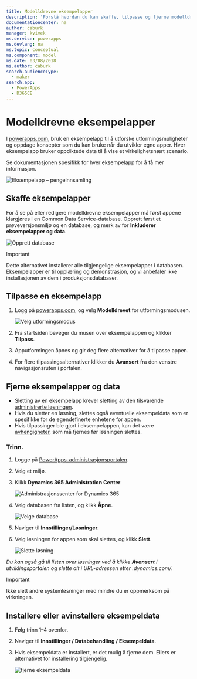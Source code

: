 ```yaml
---
title: Modelldrevne eksempelapper
description: 'Forstå hvordan du kan skaffe, tilpasse og fjerne modelldrevne eksempelapper.'
documentationcenter: na
author: caburk
manager: kvivek
ms.service: powerapps
ms.devlang: na
ms.topic: conceptual
ms.component: model
ms.date: 03/08/2018
ms.author: caburk
search.audienceType:
  - maker
search.app:
  - PowerApps
  - D365CE
---
```


# <a name="model-driven-sample-apps"></a>Modelldrevne eksempelapper

I [powerapps.com](https://powerapps.com), bruk en eksempelapp til å utforske utformingsmuligheter og oppdage konsepter som du kan bruke når du utvikler egne apper. Hver eksempelapp bruker oppdiktede data til å vise et virkelighetsnært scenario. 

Se dokumentasjonen spesifikk for hver eksempelapp for å få mer informasjon. 

![Eksempelapp – pengeinnsamling](media/overview-model-driven-samples/fundraiser-app1.png)


## <a name="get-sample-apps"></a>Skaffe eksempelapper

For å se på eller redigere modelldrevne eksempelapper må først appene klargjøres i en Common Data Service-database. Opprett først et prøveversjonsmiljø og en database, og merk av for **Inkluderer eksempelapper og data**.

![Opprett database](media/overview-model-driven-samples/create-database1.png)


> [!IMPORTANT]
> Dette alternativet installerer alle tilgjengelige eksempelapper i databasen. Eksempelapper er til opplæring og demonstrasjon, og vi anbefaler ikke installasjonen av dem i produksjonsdatabaser. 

## <a name="customize-a-sample-app"></a>Tilpasse en eksempelapp

1. Logg på [powerapps.com](https://powerapps.com), og velg **Modelldrevet** for utformingsmodusen. 

    ![Velg utformingsmodus](media/overview-model-driven-samples/choose-design-mode.png)

2. Fra startsiden beveger du musen over eksempelappen og klikker **Tilpass**.
3. Apputformingen åpnes og gir deg flere alternativer for å tilpasse appen. 
4. For flere tilpassingsalternativer klikker du **Avansert** fra den venstre navigasjonsruten i portalen.

## <a name="remove-sample-apps-and-data"></a>Fjerne eksempelapper og data 
- Sletting av en eksempelapp krever sletting av den tilsvarende [administrerte løsningen](https://docs.microsoft.com/dynamics365/customer-engagement/developer/uninstall-delete-solution). 
- Hvis du sletter en løsning, slettes også eventuelle eksempeldata som er spesifikke for de egendefinerte enhetene for appen.
- Hvis tilpassinger ble gjort i eksempelappen, kan det være [avhengigheter](https://docs.microsoft.com/dynamics365/customer-engagement/developer/dependency-tracking-solution-components), som må fjernes før løsningen slettes.

### <a name="steps"></a>Trinn.
1. Logge på [PowerApps-administrasjonsportalen](https://admin.powerapps.com).

2. Velg et miljø.

3. Klikk **Dynamics 365 Administration Center** 

    ![Administrasjonssenter for Dynamics 365](media/overview-model-driven-samples/admin-center.png)

4. Velg databasen fra listen, og klikk **Åpne**.

    ![Velge database](media/overview-model-driven-samples/select-database.png)

5. Naviger til **Innstillinger/Løsninger**.

6. Velg løsningen for appen som skal slettes, og klikk **Slett**.

    ![Slette løsning](media/overview-model-driven-samples/delete-solution.png)

*Du kan også gå til listen over løsninger ved å klikke **Avansert** i utviklingsportalen og slette alt i URL-adressen etter .dynamics.com/*.

> [!IMPORTANT]
> Ikke slett andre systemløsninger med mindre du er oppmerksom på virkningen.

## <a name="install-or-uninstall-sample-data"></a>Installere eller avinstallere eksempeldata
1. Følg trinn 1–4 ovenfor.
2. Naviger til **Innstillinger / Databehandling / Eksempeldata**.
3. Hvis eksempeldata er installert, er det mulig å fjerne dem. Ellers er alternativet for installering tilgjengelig. 

    ![fjerne eksempeldata](media/overview-model-driven-samples/remove-sample-data.png)




